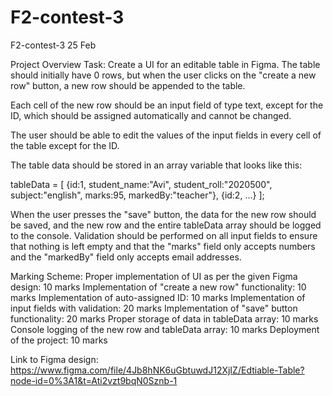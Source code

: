# F2-contest-3
F2-contest-3 25 Feb

Project Overview
Task:
Create a UI for an editable table in Figma. The table should initially have 0 rows, but when the user clicks on the "create a new row" button, a new row should be appended to the table.

Each cell of the new row should be an input field of type text, except for the ID, which should be assigned automatically and cannot be changed.

The user should be able to edit the values of the input fields in every cell of the table except for the ID.

The table data should be stored in an array variable that looks like this:


tableData = [
  {id:1, student_name:"Avi", student_roll:"2020500", subject:"english", marks:95, markedBy:"teacher"},
  {id:2, ...}
];

When the user presses the "save" button, the data for the new row should be saved, and the new row and the entire tableData array should be logged to the console. Validation should be performed on all input fields to ensure that nothing is left empty and that the "marks" field only accepts numbers and the "markedBy" field only accepts email addresses.

Marking Scheme:
Proper implementation of UI as per the given Figma design: 10 marks
Implementation of "create a new row" functionality: 10 marks
Implementation of auto-assigned ID: 10 marks
Implementation of input fields with validation: 20 marks
Implementation of "save" button functionality: 20 marks
Proper storage of data in tableData array: 10 marks
Console logging of the new row and tableData array: 10 marks
Deployment of the project: 10 marks

Link to Figma design: https://www.figma.com/file/4Jb8hNK6uGbtuwdJ12XjIZ/Edtiable-Table?node-id=0%3A1&t=Ati2vzt9bqN0Sznb-1
